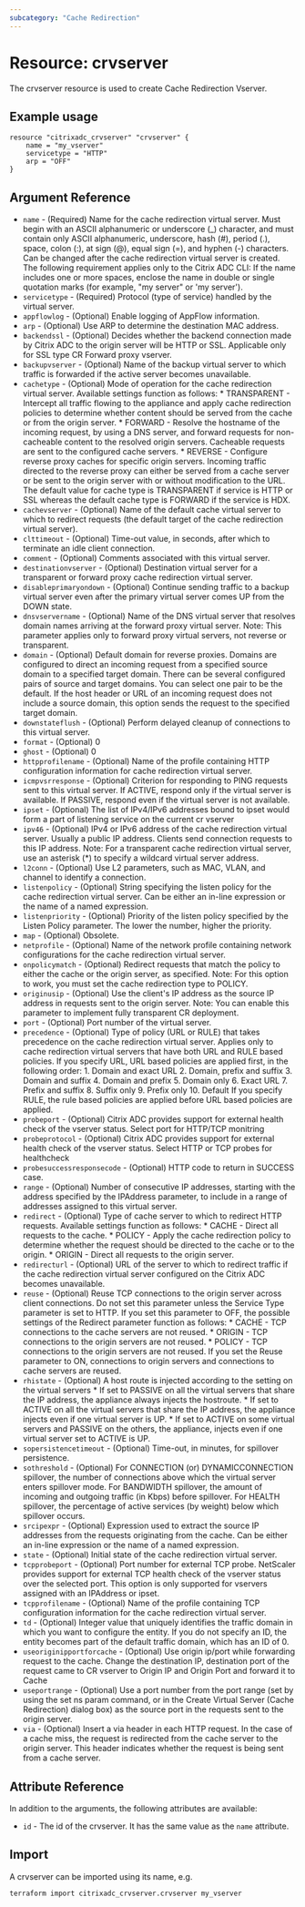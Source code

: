 ```yaml
---
subcategory: "Cache Redirection"
---
```


# Resource: crvserver

The crvserver resource is used to create Cache Redirection Vserver.


## Example usage

```hcl
resource "citrixadc_crvserver" "crvserver" {
    name = "my_vserver"
    servicetype = "HTTP"
    arp = "OFF"
}
```


## Argument Reference

* `name` - (Required) Name for the cache redirection virtual server. Must begin with an ASCII alphanumeric or underscore (_) character, and must contain only ASCII alphanumeric, underscore, hash (#), period (.), space, colon (:), at sign (@), equal sign (=), and hyphen (-) characters. Can be changed after the cache redirection virtual server is created. The following requirement applies only to the Citrix ADC CLI:   If the name includes one or more spaces, enclose the name in double or single quotation marks (for example, "my server" or 'my server').
* `servicetype` - (Required) Protocol (type of service) handled by the virtual server.
* `appflowlog` - (Optional) Enable logging of AppFlow information.
* `arp` - (Optional) Use ARP to determine the destination MAC address.
* `backendssl` - (Optional) Decides whether the backend connection made by Citrix ADC to the origin server will be HTTP or SSL. Applicable only for SSL type CR Forward proxy vserver.
* `backupvserver` - (Optional) Name of the backup virtual server to which traffic is forwarded if the active server becomes unavailable.
* `cachetype` - (Optional) Mode of operation for the cache redirection virtual server. Available settings function as follows: * TRANSPARENT - Intercept all traffic flowing to the appliance and apply cache redirection policies to determine whether content should be served from the cache or from the origin server. * FORWARD - Resolve the hostname of the incoming request, by using a DNS server, and forward requests for non-cacheable content to the resolved origin servers. Cacheable requests are sent to the configured cache servers. * REVERSE - Configure reverse proxy caches for specific origin servers. Incoming traffic directed to the reverse proxy can either be served from a cache server or be sent to the origin server with or without modification to the URL. The default value for cache type is TRANSPARENT if service is HTTP or SSL whereas the default cache type is FORWARD if the service is HDX.
* `cachevserver` - (Optional) Name of the default cache virtual server to which to redirect requests (the default target of the cache redirection virtual server).
* `clttimeout` - (Optional) Time-out value, in seconds, after which to terminate an idle client connection.
* `comment` - (Optional) Comments associated with this virtual server.
* `destinationvserver` - (Optional) Destination virtual server for a transparent or forward proxy cache redirection virtual server.
* `disableprimaryondown` - (Optional) Continue sending traffic to a backup virtual server even after the primary virtual server comes UP from the DOWN state.
* `dnsvservername` - (Optional) Name of the DNS virtual server that resolves domain names arriving at the forward proxy virtual server. Note: This parameter applies only to forward proxy virtual servers, not reverse or transparent.
* `domain` - (Optional) Default domain for reverse proxies. Domains are configured to direct an incoming request from a specified source domain to a specified target domain. There can be several configured pairs of source and target domains. You can select one pair to be the default. If the host header or URL of an incoming request does not include a source domain, this option sends the request to the specified target domain.
* `downstateflush` - (Optional) Perform delayed cleanup of connections to this virtual server.
* `format` - (Optional) 0
* `ghost` - (Optional) 0
* `httpprofilename` - (Optional) Name of the profile containing HTTP configuration information for cache redirection virtual server.
* `icmpvsrresponse` - (Optional) Criterion for responding to PING requests sent to this virtual server. If ACTIVE, respond only if the virtual server is available. If PASSIVE, respond even if the virtual server is not available.
* `ipset` - (Optional) The list of IPv4/IPv6 addresses bound to ipset would form a part of listening service on the current cr vserver
* `ipv46` - (Optional) IPv4 or IPv6 address of the cache redirection virtual server. Usually a public IP address. Clients send connection requests to this IP address. Note: For a transparent cache redirection virtual server, use an asterisk (*) to specify a wildcard virtual server address.
* `l2conn` - (Optional) Use L2 parameters, such as MAC, VLAN, and channel to identify a connection.
* `listenpolicy` - (Optional) String specifying the listen policy for the cache redirection virtual server. Can be either an in-line expression or the name of a named expression.
* `listenpriority` - (Optional) Priority of the listen policy specified by the Listen Policy parameter. The lower the number, higher the priority.
* `map` - (Optional) Obsolete.
* `netprofile` - (Optional) Name of the network profile containing network configurations for the cache redirection virtual server.
* `onpolicymatch` - (Optional) Redirect requests that match the policy to either the cache or the origin server, as specified. Note: For this option to work, you must set the cache redirection type to POLICY.
* `originusip` - (Optional) Use the client's IP address as the source IP address in requests sent to the origin server.   Note: You can enable this parameter to implement fully transparent CR deployment.
* `port` - (Optional) Port number of the virtual server.
* `precedence` - (Optional) Type of policy (URL or RULE) that takes precedence on the cache redirection virtual server. Applies only to cache redirection virtual servers that have both URL and RULE based policies. If you specify URL, URL based policies are applied first, in the following order: 1.   Domain and exact URL 2.   Domain, prefix and suffix 3.   Domain and suffix 4.   Domain and prefix 5.   Domain only 6.   Exact URL 7.   Prefix and suffix 8.   Suffix only 9.   Prefix only 10.  Default If you specify RULE, the rule based policies are applied before URL based policies are applied.
* `probeport` - (Optional) Citrix ADC provides support for external health check of the vserver status. Select port for HTTP/TCP monitring
* `probeprotocol` - (Optional) Citrix ADC provides support for external health check of the vserver status. Select HTTP or TCP probes for healthcheck
* `probesuccessresponsecode` - (Optional) HTTP code to return in SUCCESS case.
* `range` - (Optional) Number of consecutive IP addresses, starting with the address specified by the IPAddress parameter, to include in a range of addresses assigned to this virtual server.
* `redirect` - (Optional) Type of cache server to which to redirect HTTP requests. Available settings function as follows: * CACHE - Direct all requests to the cache. * POLICY - Apply the cache redirection policy to determine whether the request should be directed to the cache or to the origin. * ORIGIN - Direct all requests to the origin server.
* `redirecturl` - (Optional) URL of the server to which to redirect traffic if the cache redirection virtual server configured on the Citrix ADC becomes unavailable.
* `reuse` - (Optional) Reuse TCP connections to the origin server across client connections. Do not set this parameter unless the Service Type parameter is set to HTTP. If you set this parameter to OFF, the possible settings of the Redirect parameter function as follows: * CACHE - TCP connections to the cache servers are not reused. * ORIGIN - TCP connections to the origin servers are not reused.  * POLICY - TCP connections to the origin servers are not reused. If you set the Reuse parameter to ON, connections to origin servers and connections to cache servers are reused.
* `rhistate` - (Optional) A host route is injected according to the setting on the virtual servers             * If set to PASSIVE on all the virtual servers that share the IP address, the appliance always injects the hostroute.             * If set to ACTIVE on all the virtual servers that share the IP address, the appliance injects even if one virtual server is UP.             * If set to ACTIVE on some virtual servers and PASSIVE on the others, the appliance, injects even if one virtual server set to ACTIVE is UP.
* `sopersistencetimeout` - (Optional) Time-out, in minutes, for spillover persistence.
* `sothreshold` - (Optional) For CONNECTION (or) DYNAMICCONNECTION spillover, the number of connections above which the virtual server enters spillover mode. For BANDWIDTH spillover, the amount of incoming and outgoing traffic (in Kbps) before spillover. For HEALTH spillover, the percentage of active services (by weight) below which spillover occurs.
* `srcipexpr` - (Optional) Expression used to extract the source IP addresses from the requests originating from the cache. Can be either an in-line expression or the name of a named expression.
* `state` - (Optional) Initial state of the cache redirection virtual server.
* `tcpprobeport` - (Optional) Port number for external TCP probe. NetScaler provides support for external TCP health check of the vserver status over the selected port. This option is only supported for vservers assigned with an IPAddress or ipset.
* `tcpprofilename` - (Optional) Name of the profile containing TCP configuration information for the cache redirection virtual server.
* `td` - (Optional) Integer value that uniquely identifies the traffic domain in which you want to configure the entity. If you do not specify an ID, the entity becomes part of the default traffic domain, which has an ID of 0.
* `useoriginipportforcache` - (Optional) Use origin ip/port while forwarding request to the cache. Change the destination IP, destination port of the request came to CR vserver to Origin IP and Origin Port and forward it to Cache
* `useportrange` - (Optional) Use a port number from the port range (set by using the set ns param command, or in the Create Virtual Server (Cache Redirection) dialog box) as the source port in the requests sent to the origin server.
* `via` - (Optional) Insert a via header in each HTTP request. In the case of a cache miss, the request is redirected from the cache server to the origin server. This header indicates whether the request is being sent from a cache server.


## Attribute Reference

In addition to the arguments, the following attributes are available:

* `id` - The id of the crvserver. It has the same value as the `name` attribute.


## Import

A crvserver can be imported using its name, e.g.

```shell
terraform import citrixadc_crvserver.crvserver my_vserver
```
